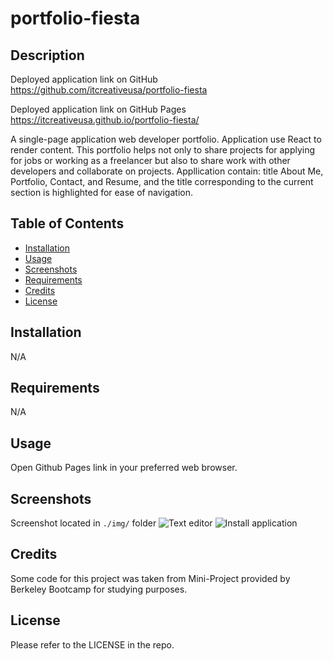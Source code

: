 # portfolio-fiesta

## Description

Deployed application link on GitHub
https://github.com/itcreativeusa/portfolio-fiesta

Deployed application link on GitHub Pages
https://itcreativeusa.github.io/portfolio-fiesta/

A single-page application web developer portfolio. Application use React to render content. This portfolio helps not only to share projects for applying for jobs or working as a freelancer but also to share work with other developers and collaborate on projects.
Appllication contain: title About Me, Portfolio, Contact, and Resume, and the title corresponding to the current section is highlighted for ease of navigation.

## Table of Contents

- [Installation](#installation)
- [Usage](#usage)
- [Screenshots](#screenshots)
- [Requirements](#requirements)
- [Credits](#credits)
- [License](#license)

## Installation

N/A

## Requirements

N/A

## Usage

Open Github Pages link in your preferred web browser.

## Screenshots

Screenshot located in `./img/` folder
![Text editor](img/Screenshot.png)
![Install application](img/Screenshot-2.png)

## Credits

Some code for this project was taken from Mini-Project provided by Berkeley Bootcamp for studying purposes.

## License

Please refer to the LICENSE in the repo.
